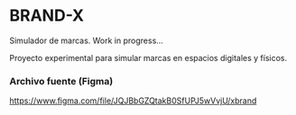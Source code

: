 # BRAND-X
Simulador de marcas. Work in progress...

Proyecto experimental para simular marcas en espacios digitales y físicos.

### Archivo fuente (Figma)
https://www.figma.com/file/JQJBbGZQtakB0SfUPJ5wVvjU/xbrand
